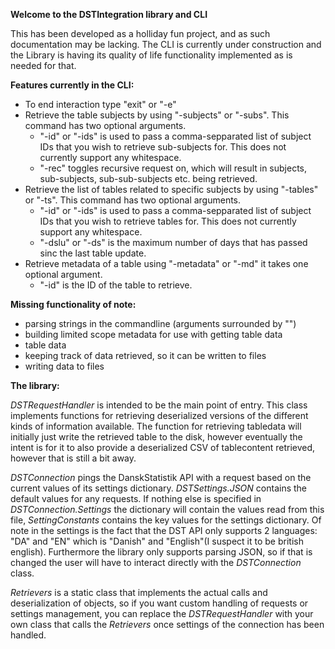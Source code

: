 **Welcome to the DSTIntegration library and CLI**

This has been developed as a holliday fun project, and as such documentation may be lacking.
The CLI is currently under construction and the Library is having its quality of life functionality implemented as is needed for that.

**Features currently in the CLI:**
 - To end interaction type "exit" or "-e"
 - Retrieve the table subjects by using "-subjects" or "-subs". This command has two optional arguments.
   - "-id" or "-ids" is used to pass a comma-sepparated list of subject IDs that you wish to retrieve sub-subjects for. This does not currently support any whitespace.
   - "-rec" toggles recursive request on, which will result in subjects, sub-subjects, sub-sub-subjects etc. being retrieved. 
 - Retrieve the list of tables related to specific subjects by using "-tables" or "-ts". This command has two optional arguments.
   - "-id" or "-ids" is used to pass a comma-sepparated list of subject IDs that you wish to retrieve tables for. This does not currently support any whitespace.
   - "-dslu" or "-ds" is the maximum number of days that has passed sinc the last table update.
 - Retrieve metadata of a table using "-metadata" or "-md" it takes one optional argument.
   - "-id" is the ID of the table to retrieve.

**Missing functionality of note:**
 - parsing strings in the commandline (arguments surrounded by "")
 - building limited scope metadata for use with getting table data
 - table data
 - keeping track of data retrieved, so it can be written to files
 - writing data to files

**The library:**

_DSTRequestHandler_ is intended to be the main point of entry. This class implements functions for retrieving deserialized versions of the different kinds of information available. The function for retrieving tabledata will initially just write the retrieved table to the disk, however eventually the intent is for it to also provide a deserialized CSV of tablecontent retrieved, however that is still a bit away.

_DSTConnection_ pings the DanskStatistik API with a request based on the current values of its settings dictionary. 
_DSTSettings.JSON_ contains the default values for any requests. If nothing else is specified in _DSTConnection.Settings_ the dictionary will contain the values read from this file, _SettingConstants_ contains the key values for the settings dictionary.
Of note in the settings is the fact that the DST API only supports 2 languages: "DA" and "EN" which is "Danish" and "English"(I suspect it to be british english).
Furthermore the library only supports parsing JSON, so if that is changed the user will have to interact directly with the _DSTConnection_ class.

_Retrievers_ is a static class that implements the actual calls and deserialization of objects, so if you want custom handling of requests or settings management, you can replace the _DSTRequestHandler_ with your own class that calls the _Retrievers_ once settings of the connection has been handled.